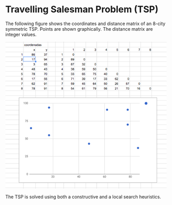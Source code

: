# Travelling Salesman Problem (TSP)

The following figure shows the coordinates and distance matrix of an 8-city symmetric TSP.
Points are shown graphically. The distance matrix are integer values.

![data](tsp_data.png)

The TSP is solved using both a constructive and a local search heuristics.
